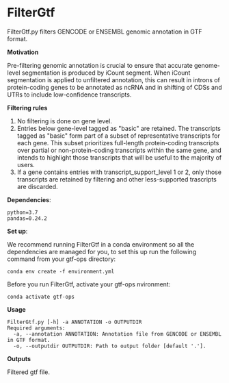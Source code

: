 # FilterGtf

FilterGtf.py filters GENCODE or ENSEMBL genomic annotation in GTF format. 

**Motivation**

Pre-filtering genomic annotation is crucial to ensure that accurate genome-level segmentation is produced by iCount segment. When iCount segmentation is applied to unfiltered annotation, this can result in introns of protein-coding genes to be annotated as ncRNA and in shifting of CDSs and UTRs to include low-confidence transcripts.

**Filtering rules**

1. No filtering is done on gene level.
2. Entries below gene-level tagged as "basic" are retained. The transcripts tagged as "basic" form part of a subset of representative transcripts for each gene. This subset prioritizes full-length protein-coding transcripts over partial or non-protein-coding transcripts within the same gene, and intends to highlight those transcripts that will be useful to the majority of users.
3. If a gene contains entries with transcript_support_level 1 or 2, only those transcripts are retained by filtering and other less-supported trascripts are discarded.

**Dependencies**:
```
python=3.7
pandas=0.24.2
```

**Set up**:

We recommend running FilterGtf in a conda environment so all the dependencies are managed for you, to set this up run the following command from your gtf-ops directory:
```
conda env create -f environment.yml
```
Before you run FilterGtf, activate your gtf-ops nvironment:
```
conda activate gtf-ops
```

**Usage**
```
FilterGtf.py [-h] -a ANNOTATION -o OUTPUTDIR
Required arguments:
  -a, --annotation ANNOTATION: Annotation file from GENCODE or ENSEMBL in GTF format.
  -o, --outputdir OUTPUTDIR: Path to output folder [default '.'].
```

**Outputs**

Filtered gtf file.

